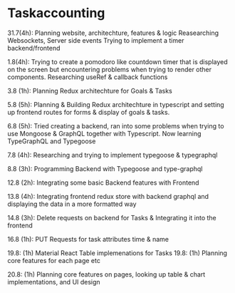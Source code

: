 # Taskaccounting




31.7(4h): Planning website, architechture, features & logic
      Reasearching Websockets, Server side events
      Trying to implement a timer backend/frontend         
      

1.8(4h): Trying to create a pomodoro like countdown timer that is displayed on the screen
            but encountering problems when trying to render other components. Researching useRef & callback functions 

3.8 (1h): Planning Redux architechture for Goals & Tasks

5.8 (5h): Planning & Building Redux architechture in typescript and setting up frontend routes for forms & display of goals & tasks.

6.8 (5h): Tried creating a backend, ran into some problems when trying to use Mongoose & GraphQL together with Typescript. Now            learning TypeGraphQL and Typegoose

7.8 (4h): Researching and trying to implement typegoose & typegraphql

8.8 (3h): Programming Backend with Typegoose and type-graphql

12.8 (2h): Integrating some basic Backend features with Frontend

13.8 (4h): Integrating frontend redux store with backend graphql and displaying the data in a more formatted way

14.8 (3h): Delete requests on backend for Tasks & Integrating it into the frontend 

16.8 (1h): PUT Requests for task attributes time & name

19.8: (1h) Material React Table implemenations for Tasks
19.8: (1h) Planning core features for each page etc
      
20.8: (1h) Planning core features on pages, looking up table & chart implementations, and UI design
      
